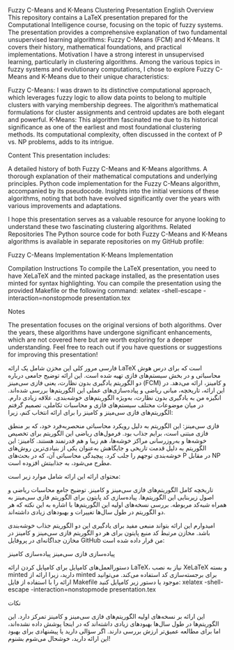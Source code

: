 Fuzzy C-Means and K-Means Clustering Presentation
English
Overview
This repository contains a LaTeX presentation prepared for the Computational Intelligence course, focusing on the topic of fuzzy systems. The presentation provides a comprehensive explanation of two fundamental unsupervised learning algorithms: Fuzzy C-Means (FCM) and K-Means. It covers their history, mathematical foundations, and practical implementations.
Motivation
I have a strong interest in unsupervised learning, particularly in clustering algorithms. Among the various topics in fuzzy systems and evolutionary computations, I chose to explore Fuzzy C-Means and K-Means due to their unique characteristics:

Fuzzy C-Means: I was drawn to its distinctive computational approach, which leverages fuzzy logic to allow data points to belong to multiple clusters with varying membership degrees. The algorithm’s mathematical formulations for cluster assignments and centroid updates are both elegant and powerful.
K-Means: This algorithm fascinated me due to its historical significance as one of the earliest and most foundational clustering methods. Its computational complexity, often discussed in the context of P vs. NP problems, adds to its intrigue.

Content
This presentation includes:

A detailed history of both Fuzzy C-Means and K-Means algorithms.
A thorough explanation of their mathematical computations and underlying principles.
Python code implementation for the Fuzzy C-Means algorithm, accompanied by its pseudocode.
Insights into the initial versions of these algorithms, noting that both have evolved significantly over the years with various improvements and adaptations.

I hope this presentation serves as a valuable resource for anyone looking to understand these two fascinating clustering algorithms.
Related Repositories
The Python source code for both Fuzzy C-Means and K-Means algorithms is available in separate repositories on my GitHub profile:

Fuzzy C-Means Implementation
K-Means Implementation

Compilation Instructions
To compile the LaTeX presentation, you need to have XeLaTeX and the minted package installed, as the presentation uses minted for syntax highlighting. You can compile the presentation using the provided Makefile or the following command:
xelatex -shell-escape -interaction=nonstopmode presentation.tex

Notes

The presentation focuses on the original versions of both algorithms. Over the years, these algorithms have undergone significant enhancements, which are not covered here but are worth exploring for a deeper understanding.
Feel free to reach out if you have questions or suggestions for improving this presentation!


فارسی
مرور کلی
این مخزن شامل یک ارائه LaTeX است که برای درس هوش محاسباتی و در بخش سیستم‌های فازی تهیه شده است. این ارائه توضیح جامعی درباره دو الگوریتم یادگیری بدون نظارت، یعنی فازی سی‌مینز (FCM) و کا‌مینز، ارائه می‌دهد. در این ارائه، تاریخچه، مبانی ریاضی و پیاده‌سازی‌های عملی این الگوریتم‌ها بررسی شده‌اند.
انگیزه
من به یادگیری بدون نظارت، به‌ویژه الگوریتم‌های خوشه‌بندی، علاقه زیادی دارم. در میان موضوعات مختلف سیستم‌های فازی و محاسبات تکاملی، تصمیم گرفتم الگوریتم‌های فازی سی‌مینز و کا‌مینز را برای ارائه انتخاب کنم، زیرا:

فازی سی‌مینز: این الگوریتم به دلیل رویکرد محاسباتی منحصربه‌فرد خود، که بر منطق فازی مبتنی است، برایم جذاب بود. فرمول‌های ریاضی این الگوریتم برای تخصیص خوشه‌ها و به‌روزرسانی مراکز خوشه‌ها، هم زیبا و هم قدرتمند هستند.
کا‌مینز: این الگوریتم به دلیل قدمت تاریخی و جایگاهش به‌عنوان یکی از بنیادی‌ترین روش‌های خوشه‌بندی توجهم را جلب کرد. پیچیدگی محاسباتی آن، که در بحث‌های P در مقابل NP مطرح می‌شود، به جذابیتش افزوده است.

محتوای ارائه
این ارائه شامل موارد زیر است:

تاریخچه کامل الگوریتم‌های فازی سی‌مینز و کا‌مینز.
توضیح جامع محاسبات ریاضی و اصول زیربنایی این الگوریتم‌ها.
پیاده‌سازی کد پایتون برای الگوریتم فازی سی‌مینز به همراه شبه‌کد مربوطه.
بررسی نسخه‌های اولیه این الگوریتم‌ها با اشاره به این نکته که هر دو الگوریتم در طول سال‌ها تغییرات و بهبودهای زیادی داشته‌اند.

امیدوارم این ارائه بتواند منبعی مفید برای یادگیری این دو الگوریتم جذاب خوشه‌بندی باشد.
مخازن مرتبط
کد منبع پایتون برای هر دو الگوریتم فازی سی‌مینز و کا‌مینز در مخازن جداگانه‌ای در پروفایل GitHub من قرار داده شده است:

پیاده‌سازی فازی سی‌مینز
پیاده‌سازی کا‌مینز

دستورالعمل‌های کامپایل
برای کامپایل کردن ارائه LaTeX، نیاز به نصب XeLaTeX و بسته minted دارید، زیرا ارائه از minted برای برجسته‌سازی کد استفاده می‌کند. می‌توانید ارائه را با استفاده از فایل Makefile موجود یا دستور زیر کامپایل کنید:
xelatex -shell-escape -interaction=nonstopmode presentation.tex

نکات

این ارائه بر نسخه‌های اولیه الگوریتم‌های فازی سی‌مینز و کا‌مینز تمرکز دارد. این الگوریتم‌ها در طول سال‌ها بهبودهای زیادی داشته‌اند که در اینجا پوشش داده نشده‌اند، اما برای مطالعه عمیق‌تر ارزش بررسی دارند.
اگر سؤالی دارید یا پیشنهادی برای بهبود این ارائه دارید، خوشحال می‌شوم بشنوم!
